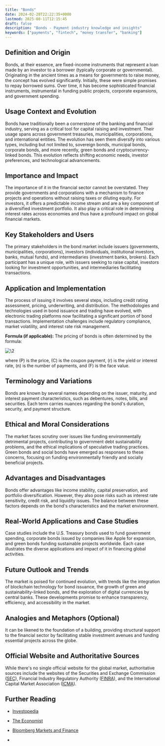 ```yaml
---
title: "Bonds"
date: 2024-02-28T22:22:35+0000
lastmod: 2025-08-11T12:15:45
draft: false
description: "Bonds - Payment industry knowledge and insights"
keywords: ["payments", "fintech", "money transfer", "banking"]
---
```


## Definition and Origin

Bonds, at their essence, are fixed-income instruments that represent a loan made by an investor to a borrower (typically corporate or governmental). Originating in the ancient times as a means for governments to raise money, the concept has evolved significantly. Initially, these were simple promises to repay borrowed sums. Over time, it has become sophisticated financial instruments, instrumental in funding public projects, corporate expansions, and government spending.

## Usage Context and Evolution

Bonds have traditionally been a cornerstone of the banking and financial industry, serving as a critical tool for capital raising and investment. Their usage spans across government treasuries, municipalities, corporations, and international entities. The evolution has seen them diversify into various types, including but not limited to, sovereign bonds, municipal bonds, corporate bonds, and more recently, green bonds and cryptocurrency-linked bonds. This evolution reflects shifting economic needs, investor preferences, and technological advancements.

## Importance and Impact 

The importance of it in the financial sector cannot be overstated. They provide governments and corporations with a mechanism to finance projects and operations without raising taxes or diluting equity. For investors, it offers a predictable income stream and are a key component of a diversified investment portfolio. It also play a critical role in determining interest rates across economies and thus have a profound impact on global financial markets.

## Key Stakeholders and Users

The primary stakeholders in the bond market include issuers (governments, municipalities, corporations), investors (individuals, institutional investors, banks, mutual funds), and intermediaries (investment banks, brokers). Each participant has a unique role, with issuers seeking to raise capital, investors looking for investment opportunities, and intermediaries facilitating transactions.

## Application and Implementation

The process of issuing it involves several steps, including credit rating assessment, pricing, underwriting, and distribution. The methodologies and technologies used in bond issuance and trading have evolved, with electronic trading platforms now facilitating a significant portion of bond transactions. Implementation challenges include regulatory compliance, market volatility, and interest rate risk management.

**Formula (if applicable):** The pricing of bonds is often determined by the formula:

![\2](\1)

where (P) is the price, (C) is the coupon payment, (r) is the yield or interest rate, (n) is the number of payments, and (F) is the face value.

## Terminology and Variations

Bonds are known by several names depending on the issuer, maturity, and interest payment characteristics, such as debentures, notes, bills, and securities. Each term carries nuances regarding the bond's duration, security, and payment structure.

## Ethical and Moral Considerations

The market faces scrutiny over issues like funding environmentally detrimental projects, contributing to government debt sustainability problems, and the ethical implications of speculative trading practices. Green bonds and social bonds have emerged as responses to these concerns, focusing on funding environmentally friendly and socially beneficial projects.

## Advantages and Disadvantages 

Bonds offer advantages like income stability, capital preservation, and portfolio diversification. However, they also pose risks such as interest rate sensitivity, credit risk, and liquidity issues. The balance between these factors depends on the bond's characteristics and the market environment.

## Real-World Applications and Case Studies

Case studies include the U.S. Treasury bonds used to fund government spending, corporate bonds issued by companies like Apple for expansion, and green bonds funding sustainable projects worldwide. Each case illustrates the diverse applications and impact of it in financing global activities.

## Future Outlook and Trends

The market is poised for continued evolution, with trends like the integration of blockchain technology for bond issuance, the growth of green and sustainability-linked bonds, and the exploration of digital currencies by central banks. These developments promise to enhance transparency, efficiency, and accessibility in the market.

## Analogies and Metaphors (Optional)

It can be likened to the foundation of a building, providing structural support to the financial sector by facilitating stable investment avenues and funding essential projects across the globe.

## Official Website and Authoritative Sources

While there's no single official website for the global market, authoritative sources include the websites of the Securities and Exchange Commission ([SEC](https://www.sec.gov)), Financial Industry Regulatory Authority ([FINRA](https://www.finra.org)), and the International Capital Market Association ([ICMA](https://www.icmagroup.org)).

## Further Reading

- [Investopedia](https://www.investopedia.com) 

- [The Economist](https://www.economist.com)

- [Bloomberg Markets and Finance](https://www.bloomberg.com/markets) 

-